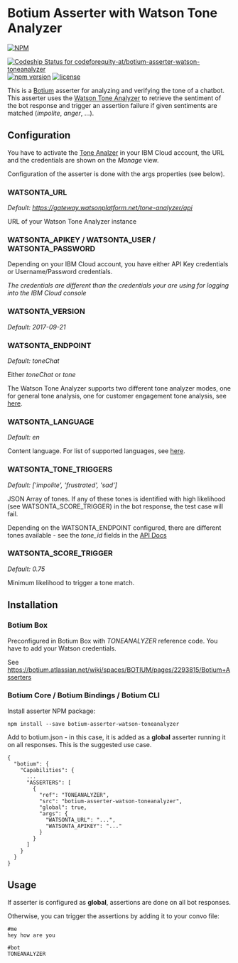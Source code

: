 # Botium Asserter with Watson Tone Analyzer

[![NPM](https://nodei.co/npm/botium-asserter-watson-toneanalyzer.png?downloads=true&downloadRank=true&stars=true)](https://nodei.co/npm/botium-asserter-watson-toneanalyzer/)

[![Codeship Status for codeforequity-at/botium-asserter-watson-toneanalyzer](https://app.codeship.com/projects/f89bd380-cfc2-0137-830b-02b9098a259a/status?branch=master)](https://app.codeship.com/projects/369177)
[![npm version](https://badge.fury.io/js/botium-asserter-watson-toneanalyzer.svg)](https://badge.fury.io/js/botium-asserter-watson-toneanalyzer)
[![license](https://img.shields.io/github/license/mashape/apistatus.svg)]()

This is a [Botium](https://github.com/codeforequity-at/botium-core) asserter for analyzing and verifying the tone of a chatbot. This asserter uses the [Watson Tone Analyzer](https://www.ibm.com/watson/services/tone-analyzer/) to retrieve the sentiment of the bot response and trigger an assertion failure if given sentiments are matched (_impolite_, _anger_, ...).

## Configuration

You have to activate the [Tone Analzer](https://www.ibm.com/watson/services/tone-analyzer/) in your IBM Cloud account, the URL and the credentials are shown on the _Manage_ view.

Configuration of the asserter is done with the args properties (see below).

### WATSONTA_URL
_Default: https://gateway.watsonplatform.net/tone-analyzer/api_

URL of your Watson Tone Analyzer instance

### WATSONTA_APIKEY / WATSONTA_USER / WATSONTA_PASSWORD
Depending on your IBM Cloud account, you have either API Key credentials or Username/Password credentials. 

_The credentials are different than the credentials your are using for logging into the IBM Cloud console_

### WATSONTA_VERSION
_Default: 2017-09-21_

### WATSONTA_ENDPOINT
_Default: toneChat_

Either _toneChat_ or _tone_

The Watson Tone Analyzer supports two different tone analyzer modes, one for general tone analysis, one for customer engagement tone analysis, see [here](https://cloud.ibm.com/apidocs/tone-analyzer).

### WATSONTA_LANGUAGE
_Default: en_

Content language. For list of supported languages, see [here](https://cloud.ibm.com/apidocs/tone-analyzer).

### WATSONTA_TONE_TRIGGERS
_Default: ['impolite', 'frustrated', 'sad']_

JSON Array of tones. If any of these tones is identified with high likelihood (see WATSONTA_SCORE_TRIGGER) in the bot response, the test case will fail.

Depending on the WATSONTA_ENDPOINT configured, there are different tones available - see the _tone\_id_ fields in the [API Docs](https://cloud.ibm.com/apidocs/tone-analyzer)

### WATSONTA_SCORE_TRIGGER
_Default: 0.75_

Minimum likelihood to trigger a tone match.

## Installation

### Botium Box

Preconfigured in Botium Box with *TONEANALYZER* reference code. You have to add your Watson credentials.

See https://botium.atlassian.net/wiki/spaces/BOTIUM/pages/2293815/Botium+Asserters

### Botium Core / Botium Bindings / Botium CLI

Install asserter NPM package:

    npm install --save botium-asserter-watson-toneanalyzer

Add to botium.json - in this case, it is added as a **global** asserter running it on all responses. This is the suggested use case.

```
{
  "botium": {
    "Capabilities": {
      ...
      "ASSERTERS": [
        {
          "ref": "TONEANALYZER",
          "src": "botium-asserter-watson-toneanalyzer",
          "global": true,
          "args": {
            "WATSONTA_URL": "...",
            "WATSONTA_APIKEY": "..."
          }          
        }
      ]
    }
  }
}
```

## Usage
If asserter is configured as **global**, assertions are done on all bot responses.

Otherwise, you can trigger the assertions by adding it to your convo file:

```
#me
hey how are you

#bot
TONEANALYZER
```